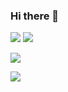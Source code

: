 ### Hi there 👋
<img src="https://img.shields.io/badge/JavaScript-F7DF1E?style=flat-square&logo=JavaScript&logoColor=black"/></a>
<img src="https://img.shields.io/badge/Node.Js-339933?style=flat-square&logo=Node.Js&logoColor=black"/></a>

<img src="https://img.shields.io/badge/React-61DAFB?style=flat-square&logo=React&logoColor=black"/></a>

<img src="https://img.shields.io/badge/Java-007396?style=flat-square&logo=Java&logoColor=black"/></a>
<!--
**irinaliz/irinaliz** is a ✨ _special_ ✨ repository because its `README.md` (this file) appears on your GitHub profile.

Here are some ideas to get you started:

- 🔭 I’m currently working on ...
- 🌱 I’m currently learning ...
- 👯 I’m looking to collaborate on ...
- 🤔 I’m looking for help with ...
- 💬 Ask me about ...
- 📫 How to reach me: ...
- 😄 Pronouns: ...
- ⚡ Fun fact: ...
-->
